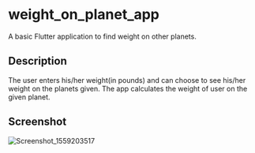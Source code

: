 # weight_on_planet_app

A basic Flutter application to find weight on other planets.

## Description

The user enters his/her weight(in pounds) and can choose to see his/her weight on the planets given.
The app calculates the weight of user on the given planet.

## Screenshot

![Screenshot_1559203517](https://user-images.githubusercontent.com/45023388/58622697-d5f36600-82e9-11e9-9c05-efc2b7ab2057.png)
